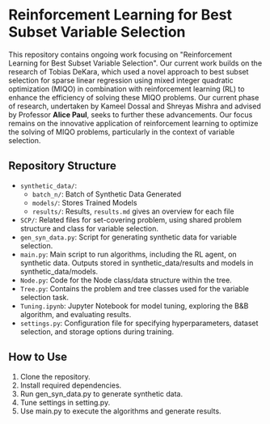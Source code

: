 # Reinforcement Learning for Best Subset Variable Selection

This repository contains ongoing work focusing on "Reinforcement Learning for Best Subset Variable Selection". Our current work builds on the research of Tobias DeKara, which used a novel approach to best subset selection for sparse linear regression using mixed integer quadratic optimization (MIQO) in combination with reinforcement learning (RL) to enhance the efficiency of solving these MIQO problems. Our current phase of research, undertaken by Kameel Dossal and Shreyas Mishra and advised by Professor **Alice Paul**, seeks to further these advancements. Our focus remains on the innovative application of reinforcement learning to optimize the solving of MIQO problems, particularly in the context of variable selection. 


## Repository Structure
- `synthetic_data/`: 
    - `batch_n/`: Batch of Synthetic Data Generated
    - `models/`: Stores Trained Models
    - `results/`: Results, `results.md` gives an overview for each file
- `SCP/`: Related files for set-covering problem, using shared problem structure and class for variable selection.
- `gen_syn_data.py`: Script for generating synthetic data for variable selection.
- `main.py`: Main script to run algorithms, including the RL agent, on synthetic data. Outputs stored in synthetic_data/results and models in synthetic_data/models.
- `Node.py`: Code for the Node class/data structure within the tree.
- `Tree.py`: Contains the problem and tree classes used for the variable selection task.
- `Tuning.ipynb`: Jupyter Notebook for model tuning, exploring the B&B algorithm, and evaluating results.
- `settings.py`: Configuration file for specifying hyperparameters, dataset selection, and storage options during training.

## How to Use
1. Clone the repository.
2. Install required dependencies.
3. Run gen_syn_data.py to generate synthetic data.
4. Tune settings in setting.py.
5. Use main.py to execute the algorithms and generate results.